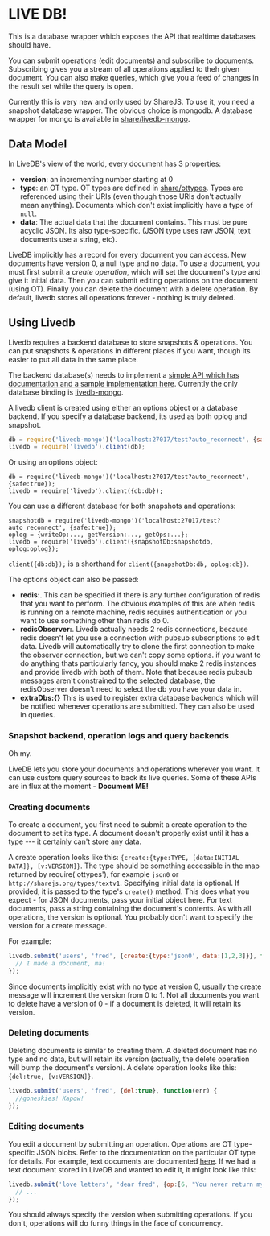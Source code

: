 # LIVE DB!

This is a database wrapper which exposes the API that realtime databases should
have.

You can submit operations (edit documents) and subscribe to documents.
Subscribing gives you a stream of all operations applied to theh given
document. You can also make queries, which give you a feed of changes in the
result set while the query is open.

Currently this is very new and only used by ShareJS. To use it, you need a
snapshot database wrapper. The obvious choice is mongodb. A database wrapper
for mongo is available in
[share/livedb-mongo](https://github.com/share/livedb-mongo).


## Data Model

In LiveDB's view of the world, every document has 3 properties:

- **version**: an incrementing number starting at 0
- **type**: an OT type. OT types are defined in
[share/ottypes](https://github.com/share/ottypes). Types are referenced using
their URIs (even though those URIs don't actually mean anything). Documents
which don't exist implicitly have a type of `null`.
- **data**: The actual data that the document contains. This must be pure
acyclic JSON. Its also type-specific. (JSON type uses raw JSON, text documents
use a string, etc).

LiveDB implicitly has a record for every document you can access. New documents
have version 0, a null type and no data. To use a document, you must first
submit a *create operation*, which will set the document's type and give it
initial data. Then you can submit editing operations on the document (using
OT). Finally you can delete the document with a delete operation. By
default, livedb stores all operations forever - nothing is truly deleted.


## Using Livedb

Livedb requires a backend database to store snapshots & operations. You can put snapshots & operations in different places if you want, though its easier to put all data in the same place.

The backend database(s) needs to implement a [simple API which has documentation and a sample implementation here](https://github.com/share/livedb/blob/master/lib/memory.js). Currently the only database binding is [livedb-mongo](https://github.com/share/livedb-mongo).

A livedb client is created using either an options object or a database backend. If you specify a database backend, its used as both oplog and snapshot.

```javascript
db = require('livedb-mongo')('localhost:27017/test?auto_reconnect', {safe:true});
livedb = require('livedb').client(db);
```

Or using an options object:

```
db = require('livedb-mongo')('localhost:27017/test?auto_reconnect', {safe:true});
livedb = require('livedb').client({db:db});
```

You can use a different database for both snapshots and operations:

```
snapshotdb = require('livedb-mongo')('localhost:27017/test?auto_reconnect', {safe:true});
oplog = {writeOp:..., getVersion:..., getOps:...};
livedb = require('livedb').client({snapshotDb:snapshotdb, oplog:oplog});
```


`client({db:db});` is a shorthand for `client({snapshotDb:db, oplog:db})`.

The options object can also be passed:

- **redis:<redis client>**. This can be specified if there is any further
    configuration of redis that you want to perform. The obvious examples of
    this are when redis is running on a remote machine, redis requires
    authentication or you want to use something other than redis db 0.
- **redisObserver:<redis client>**. Livedb actually needs 2 redis connections,
    because redis doesn't let you use a connection with pubsub subscriptions
    to edit data. Livedb will automatically try to clone the first connection
    to make the observer connection, but we can't copy some options. if you
    want to do anything thats particularly fancy, you should make 2 redis
    instances and provide livedb with both of them. Note that because redis
    pubsub messages aren't constrained to the selected database, the
    redisObserver doesn't need to select the db you have your data in.
- **extraDbs:{}** This is used to register extra database backends which will be
    notified whenever operations are submitted. They can also be used in
    queries.


### Snapshot backend, operation logs and query backends

Oh my.

LiveDB lets you store your documents and operations wherever you want. It can
use custom query sources to back its live queries. Some of these APIs are in
flux at the moment - **Document ME!**

### Creating documents

To create a document, you first need to submit a create operation to the
document to set its type. A document doesn't properly exist until it has a type
--- it certainly can't store any data.

A create operation looks like this: `{create:{type:TYPE, [data:INITIAL DATA]}, [v:VERSION]}`. The type should be something accessible in the map returned by require('ottypes'), for example `json0` or `http://sharejs.org/types/textv1`. Specifying initial data is optional. If provided, it is passed to the type's `create()` method. This does what you expect - for JSON documents, pass your initial object here. For text documents, pass a string containing the document's contents. As with all operations, the version is optional. You probably don't want to specify the version for a create message.

For example:

```javascript
livedb.submit('users', 'fred', {create:{type:'json0', data:[1,2,3]}}, function(err, version, transformedByOps, snapshot) {
  // I made a document, ma!
});
```

Since documents implicitly exist with no type at version 0, usually the create message will increment the version from 0 to 1. Not all documents you want to delete have a version of 0 - if a document is deleted, it will retain its version.

### Deleting documents

Deleting documents is similar to creating them. A deleted document has no type and no data, but will retain its version (actually, the delete operation will bump the document's version). A delete operation looks like this: `{del:true, [v:VERSION]}`.

```javascript
livedb.submit('users', 'fred', {del:true}, function(err) {
  //goneskies! Kapow!
});
```

### Editing documents

You edit a document by submitting an operation. Operations are OT type-specific JSON blobs. Refer to the documentation on the particular OT type for details. For example, text documents are documented [here](https://github.com/share/ottypes/blob/master/lib/text.js#L10-L16). If we had a text document stored in LiveDB and wanted to edit it, it might look like this:

```javascript
livedb.submit('love letters', 'dear fred', {op:[6, "You never return my calls!"], v:1002}, function(err) {
  // ...
});
```

You should always specify the version when submitting operations. If you don't, operations will do funny things in the face of concurrency.


